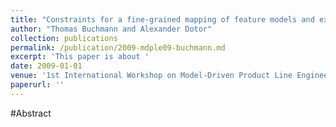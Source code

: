 ```yaml
---
title: "Constraints for a fine-grained mapping of feature models and executable domain models"
author: "Thomas Buchmann and Alexander Dotor"
collection: publications
permalink: /publication/2009-mdple09-buchmann.md
excerpt: 'This paper is about '
date: 2009-01-01
venue: '1st International Workshop on Model-Driven Product Line Engineering (MDPLE'09)'
paperurl: ''
---
```


#Abstract

